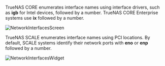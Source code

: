&NewLine;

TrueNAS CORE enumerates interface names using interface drivers, such as **igb** for Intel devices, followed by a number.
TrueNAS CORE Enterprise systems use **ix** followed by a number.

![NetworkInterfacesScreen](/images/CORE/Network/NetworkInterfacesScreen.png "Network Interfaces Screen")

TrueNAS SCALE enumerates interface names using PCI locations. By default, SCALE systems identify their network ports with **eno** or **enp** followed by a number.

![NetworkInterfacesWidget](/images/SCALE/Network/NetworkInterfacesWidget.png "TrueNAS SCALE Interface Listing")